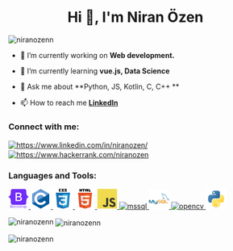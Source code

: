  <h1 align="center">Hi 👋, I'm Niran Özen</h1>
<p align="left"> <img src="https://komarev.com/ghpvc/?username=niranozenn&label=Profile%20views&color=0e75b6&style=flat" alt="niranozenn" /> </p>

- 🔭 I’m currently working on **Web development.**

- 🌱 I’m currently learning **vue.js, Data Science**

- 💬 Ask me about **Python, JS, Kotlin, C, C++ **

- 📫 How to reach me **<a href="https://www.linkedin.com/in/niranozen/" rel="nofollow" target="blank">LinkedIn</a>**
 

<h3 align="left">Connect with me:</h3>
<p align="left">
<a href="https://linkedin.com/in/https://www.linkedin.com/in/niranozen/" target="blank"><img align="center" src="https://raw.githubusercontent.com/rahuldkjain/github-profile-readme-generator/master/src/images/icons/Social/linked-in-alt.svg" alt="https://www.linkedin.com/in/niranozen/" height="30" width="40" /></a>
<a href="https://www.hackerrank.com/https://www.hackerrank.com/niranozen" target="blank"><img align="center" src="https://raw.githubusercontent.com/rahuldkjain/github-profile-readme-generator/master/src/images/icons/Social/hackerrank.svg" alt="https://www.hackerrank.com/niranozen" height="30" width="40" /></a>
</p>

<h3 align="left">Languages and Tools:</h3>
<p align="left"> <a href="https://getbootstrap.com" target="_blank" rel="noreferrer"> <img src="https://raw.githubusercontent.com/devicons/devicon/master/icons/bootstrap/bootstrap-plain-wordmark.svg" alt="bootstrap" width="40" height="40"/> </a> <a href="https://www.cprogramming.com/" target="_blank" rel="noreferrer"> <img src="https://raw.githubusercontent.com/devicons/devicon/master/icons/c/c-original.svg" alt="c" width="40" height="40"/> </a> <a href="https://www.w3schools.com/css/" target="_blank" rel="noreferrer"> <img src="https://raw.githubusercontent.com/devicons/devicon/master/icons/css3/css3-original-wordmark.svg" alt="css3" width="40" height="40"/> </a> <a href="https://www.w3.org/html/" target="_blank" rel="noreferrer"> <img src="https://raw.githubusercontent.com/devicons/devicon/master/icons/html5/html5-original-wordmark.svg" alt="html5" width="40" height="40"/> </a> <a href="https://developer.mozilla.org/en-US/docs/Web/JavaScript" target="_blank" rel="noreferrer"> <img src="https://raw.githubusercontent.com/devicons/devicon/master/icons/javascript/javascript-original.svg" alt="javascript" width="40" height="40"/> </a> <a href="https://www.microsoft.com/en-us/sql-server" target="_blank" rel="noreferrer"> <img src="https://www.svgrepo.com/show/303229/microsoft-sql-server-logo.svg" alt="mssql" width="40" height="40"/> </a> <a href="https://www.mysql.com/" target="_blank" rel="noreferrer"> <img src="https://raw.githubusercontent.com/devicons/devicon/master/icons/mysql/mysql-original-wordmark.svg" alt="mysql" width="40" height="40"/> </a> <a href="https://opencv.org/" target="_blank" rel="noreferrer"> <img src="https://www.vectorlogo.zone/logos/opencv/opencv-icon.svg" alt="opencv" width="40" height="40"/> </a> <a href="https://www.python.org" target="_blank" rel="noreferrer"> <img src="https://raw.githubusercontent.com/devicons/devicon/master/icons/python/python-original.svg" alt="python" width="40" height="40"/> </a> </p>

<p><img align="left" src="https://github-readme-stats.vercel.app/api/top-langs?username=niranozenn&show_icons=true&locale=en&layout=compact" alt="niranozenn" /></p>

<p>&nbsp;<img align="center" src="https://github-readme-stats.vercel.app/api?username=niranozenn&show_icons=true&locale=en" alt="niranozenn" /></p>

<p><img align="center" src="https://github-readme-streak-stats.herokuapp.com/?user=niranozenn&" alt="niranozenn" /></p>


<!---
niranozenn/niranozenn is a ✨ special ✨ repository because its `README.md` (this file) appears on your GitHub profile.
You can click the Preview link to take a look at your changes.
--->
